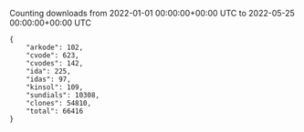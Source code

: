 
Counting downloads from 2022-01-01 00:00:00+00:00 UTC to 2022-05-25 00:00:00+00:00 UTC

```
{
    "arkode": 102,
    "cvode": 623,
    "cvodes": 142,
    "ida": 225,
    "idas": 97,
    "kinsol": 109,
    "sundials": 10308,
    "clones": 54810,
    "total": 66416
}
```
